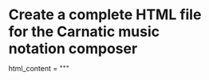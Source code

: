 # Create a complete HTML file for the Carnatic music notation composer
html_content = """<!DOCTYPE html>
<html lang="en">
<head>
    <meta charset="UTF-8">
    <meta name="viewport" content="width=device-width, initial-scale=1.0">
    <title>Carnatic Music Notation Composer</title>
    <style>
        * {
            margin: 0;
            padding: 0;
            box-sizing: border-box;
        }
        
        body {
            font-family: 'Segoe UI', Tahoma, Geneva, Verdana, sans-serif;
            background: linear-gradient(135deg, #667eea 0%, #764ba2 100%);
            min-height: 100vh;
            padding: 20px;
        }
        
        .container {
            max-width: 1200px;
            margin: 0 auto;
            background: white;
            border-radius: 15px;
            box-shadow: 0 20px 40px rgba(0,0,0,0.1);
            overflow: hidden;
        }
        
        .header {
            background: linear-gradient(135deg, #ff6b6b, #ee5a24);
            color: white;
            padding: 30px;
            text-align: center;
        }
        
        .header h1 {
            font-size: 2.5em;
            margin-bottom: 10px;
            text-shadow: 2px 2px 4px rgba(0,0,0,0.3);
        }
        
        .header p {
            font-size: 1.2em;
            opacity: 0.9;
        }
        
        .composition-info {
            padding: 30px;
            background: #f8f9fa;
            border-bottom: 2px solid #e9ecef;
        }
        
        .info-grid {
            display: grid;
            grid-template-columns: repeat(auto-fit, minmax(250px, 1fr));
            gap: 20px;
        }
        
        .form-group {
            display: flex;
            flex-direction: column;
        }
        
        .form-group label {
            font-weight: 600;
            margin-bottom: 8px;
            color: #495057;
        }
        
        .form-group input {
            padding: 12px;
            border: 2px solid #dee2e6;
            border-radius: 8px;
            font-size: 16px;
            transition: border-color 0.3s ease;
        }
        
        .form-group input:focus {
            outline: none;
            border-color: #007bff;
            box-shadow: 0 0 0 3px rgba(0,123,255,0.25);
        }
        
        .controls {
            padding: 30px;
            background: white;
            border-bottom: 2px solid #e9ecef;
        }
        
        .control-section {
            margin-bottom: 25px;
        }
        
        .control-section h3 {
            color: #495057;
            margin-bottom: 15px;
            font-size: 1.3em;
        }
        
        .control-row {
            display: flex;
            flex-wrap: wrap;
            gap: 15px;
            align-items: end;
        }
        
        .input-group {
            display: flex;
            flex-direction: column;
            min-width: 120px;
        }
        
        .input-group label {
            font-weight: 500;
            margin-bottom: 5px;
            color: #6c757d;
        }
        
        .input-group input, .input-group select {
            padding: 10px;
            border: 2px solid #dee2e6;
            border-radius: 6px;
            font-size: 14px;
        }
        
        .btn {
            padding: 10px 20px;
            border: none;
            border-radius: 6px;
            font-size: 14px;
            font-weight: 500;
            cursor: pointer;
            transition: all 0.3s ease;
            text-transform: uppercase;
            letter-spacing: 0.5px;
        }
        
        .btn-primary {
            background: linear-gradient(135deg, #007bff, #0056b3);
            color: white;
        }
        
        .btn-primary:hover {
            transform: translateY(-2px);
            box-shadow: 0 5px 15px rgba(0,123,255,0.4);
        }
        
        .btn-secondary {
            background: linear-gradient(135deg, #6c757d, #495057);
            color: white;
        }
        
        .btn-secondary:hover {
            transform: translateY(-2px);
            box-shadow: 0 5px 15px rgba(108,117,125,0.4);
        }
        
        .btn-success {
            background: linear-gradient(135deg, #28a745, #1e7e34);
            color: white;
        }
        
        .btn-success:hover {
            transform: translateY(-2px);
            box-shadow: 0 5px 15px rgba(40,167,69,0.4);
        }
        
        .btn-danger {
            background: linear-gradient(135deg, #dc3545, #c82333);
            color: white;
        }
        
        .btn-danger:hover {
            transform: translateY(-2px);
            box-shadow: 0 5px 15px rgba(220,53,69,0.4);
        }
        
        .btn-warning {
            background: linear-gradient(135deg, #ffc107, #e0a800);
            color: #212529;
        }
        
        .btn-warning:hover {
            transform: translateY(-2px);
            box-shadow: 0 5px 15px rgba(255,193,7,0.4);
        }
        
        .punctuation-buttons {
            display: flex;
            gap: 10px;
            flex-wrap: wrap;
        }
        
        .punct-btn {
            padding: 8px 12px;
            background: #f8f9fa;
            border: 2px solid #dee2e6;
            border-radius: 4px;
            cursor: pointer;
            font-weight: bold;
            transition: all 0.2s ease;
        }
        
        .punct-btn:hover {
            background: #e9ecef;
            border-color: #adb5bd;
        }
        
        .notation-area {
            padding: 30px;
            background: #ffffff;
            min-height: 400px;
        }
        
        .notation-row {
            margin-bottom: 30px;
            padding: 20px;
            border: 2px solid #e9ecef;
            border-radius: 10px;
            background: #f8f9fa;
            transition: all 0.3s ease;
        }
        
        .notation-row:hover {
            border-color: #007bff;
            box-shadow: 0 5px 15px rgba(0,123,255,0.1);
        }
        
        .row-header {
            display: flex;
            justify-content: space-between;
            align-items: center;
            margin-bottom: 15px;
            padding-bottom: 10px;
            border-bottom: 1px solid #dee2e6;
        }
        
        .row-number {
            font-weight: bold;
            color: #495057;
            font-size: 1.1em;
        }
        
        .row-controls {
            display: flex;
            gap: 10px;
        }
        
        .swaram-line {
            min-height: 50px;
            padding: 15px;
            background: white;
            border: 2px dashed #dee2e6;
            border-radius: 8px;
            margin-bottom: 15px;
            line-height: 1.8;
            font-size: 18px;
            font-weight: 500;
        }
        
        .sahityam-line {
            min-height: 40px;
            padding: 15px;
            background: #fff3cd;
            border: 2px dashed #ffeaa7;
            border-radius: 8px;
            line-height: 1.6;
            font-size: 16px;
            font-style: italic;
        }
        
        .swaram {
            display: inline-block;
            position: relative;
            margin: 0 8px 5px 0;
            padding: 5px 8px;
            background: linear-gradient(135deg, #74b9ff, #0984e3);
            color: white;
            border-radius: 5px;
            cursor: pointer;
            font-weight: bold;
            transition: all 0.2s ease;
        }
        
        .swaram:hover {
            transform: translateY(-2px);
            box-shadow: 0 3px 10px rgba(116,185,255,0.4);
        }
        
        .octave-dot-high {
            position: absolute;
            top: -3px;
            right: 2px;
            width: 4px;
            height: 4px;
            background: #ff6b6b;
            border-radius: 50%;
        }
        
        .octave-dot-low {
            position: absolute;
            bottom: -3px;
            right: 2px;
            width: 4px;
            height: 4px;
            background: #ff6b6b;
            border-radius: 50%;
        }
        
        .action-buttons {
            padding: 30px;
            background: #f8f9fa;
            text-align: center;
            border-top: 2px solid #e9ecef;
        }
        
        .action-buttons .btn {
            margin: 0 10px;
            padding: 15px 30px;
            font-size: 16px;
        }
        
        .keyboard-shortcuts {
            margin-top: 20px;
            padding: 15px;
            background: #e9ecef;
            border-radius: 8px;
            font-size: 12px;
            color: #6c757d;
        }
        
        .keyboard-shortcuts h4 {
            margin-bottom: 10px;
            color: #495057;
        }
        
        .shortcut {
            display: inline-block;
            margin-right: 20px;
            margin-bottom: 5px;
        }
        
        .shortcut kbd {
            background: #495057;
            color: white;
            padding: 2px 6px;
            border-radius: 3px;
            font-size: 11px;
        }
        
        @media (max-width: 768px) {
            .container {
                margin: 10px;
                border-radius: 10px;
            }
            
            .header {
                padding: 20px;
            }
            
            .header h1 {
                font-size: 2em;
            }
            
            .composition-info, .controls, .notation-area {
                padding: 20px;
            }
            
            .control-row {
                flex-direction: column;
                align-items: stretch;
            }
            
            .input-group {
                min-width: auto;
            }
            
            .row-header {
                flex-direction: column;
                gap: 10px;
                align-items: stretch;
            }
            
            .row-controls {
                justify-content: center;
            }
            
            .action-buttons .btn {
                display: block;
                margin: 10px auto;
                width: 100%;
                max-width: 300px;
            }
        }
    </style>
</head>
<body>
    <div class="container">
        <div class="header">
            <h1>🎵 Carnatic Music Notation Composer</h1>
            <p>Create beautiful Carnatic music compositions with swarams and sahityam</p>
        </div>
        
        <div class="composition-info">
            <div class="info-grid">
                <div class="form-group">
                    <label for="composition-title">Composition Title</label>
                    <input type="text" id="composition-title" placeholder="Enter composition title">
                </div>
                <div class="form-group">
                    <label for="raga">Raga</label>
                    <input type="text" id="raga" placeholder="Enter raga name">
                </div>
                <div class="form-group">
                    <label for="tala">Tala</label>
                    <input type="text" id="tala" placeholder="Enter tala name">
                </div>
                <div class="form-group">
                    <label for="composer">Composer</label>
                    <input type="text" id="composer" placeholder="Enter composer name">
                </div>
            </div>
        </div>
        
        <div class="controls">
            <div class="control-section">
                <h3>Swaram Input</h3>
                <div class="control-row">
                    <div class="input-group">
                        <label for="swaram-input">Swaram
